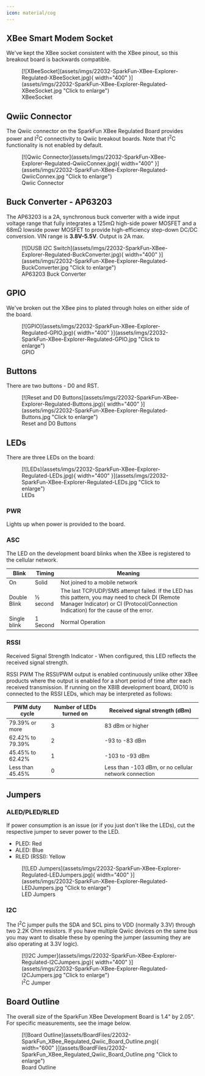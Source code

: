 ```yaml
---
icon: material/cog
---
```


## XBee Smart Modem Socket

We've kept the XBee socket consistent with the XBee pinout, so this breakout board is backwards compatible. 


<figure markdown>
[![XBeeSocket](assets/imgs/22032-SparkFun-XBee-Explorer-Regulated-XBeeSocket.jpg){ width="400" }](assets/imgs/22032-SparkFun-XBee-Explorer-Regulated-XBeeSocket.jpg "Click to enlarge")
<figcaption markdown>XBeeSocket</figcaption>
</figure>


## Qwiic Connector

The Qwiic connector on the SparkFun XBee Regulated Board provides power and I<sup>2</sup>C connectivity to Qwiic breakout boards. Note that I<sup>2</sup>C functionality is not enabled by default. 

<figure markdown>
[![Qwiic Connector](assets/imgs/22032-SparkFun-XBee-Explorer-Regulated-QwiicConnex.jpg){ width="400" }](assets/imgs/22032-SparkFun-XBee-Explorer-Regulated-QwiicConnex.jpg "Click to enlarge")
<figcaption markdown>Qwiic Connector</figcaption>
</figure>



## Buck Converter - AP63203

The AP63203 is a 2A, synchronous buck converter with a wide input voltage range that fully integrates a 125mΩ high-side power MOSFET and a 68mΩ lowside power MOSFET to provide high-efficiency step-down DC/DC conversion. VIN range is <b>3.8V-5.5V</b>. Output is 2A max. 

<figure markdown>
[![DUSB I2C Switch](assets/imgs/22032-SparkFun-XBee-Explorer-Regulated-BuckConverter.jpg){ width="400" }](assets/imgs/22032-SparkFun-XBee-Explorer-Regulated-BuckConverter.jpg "Click to enlarge")
<figcaption markdown>AP63203 Buck Converter</figcaption>
</figure>


## GPIO

We've broken out the XBee pins to plated through holes on either side of the board. 

<figure markdown>
[![GPIO](assets/imgs/22032-SparkFun-XBee-Explorer-Regulated-GPIO.jpg){ width="400" }](assets/imgs/22032-SparkFun-XBee-Explorer-Regulated-GPIO.jpg "Click to enlarge")
<figcaption markdown>GPIO</figcaption>
</figure>

## Buttons 

There are two buttons - D0 and RST. 

<figure markdown>
[![Reset and D0 Buttons](assets/imgs/22032-SparkFun-XBee-Explorer-Regulated-Buttons.jpg){ width="400" }](assets/imgs/22032-SparkFun-XBee-Explorer-Regulated-Buttons.jpg "Click to enlarge")
<figcaption markdown>Reset and D0 Buttons</figcaption>
</figure>

## LEDs

There are three LEDs on the board: 

<figure markdown>
[![LEDs](assets/imgs/22032-SparkFun-XBee-Explorer-Regulated-LEDs.jpg){ width="400" }](assets/imgs/22032-SparkFun-XBee-Explorer-Regulated-LEDs.jpg "Click to enlarge")
<figcaption markdown>LEDs</figcaption>
</figure>

### PWR

Lights up when power is provided to the board. 

### ASC
The LED on the development board blinks when the XBee is registered to the cellular network.


| Blink | Timing | Meaning |
| --- | --- | --------- |
| On | Solid | Not joined to a mobile network |
| Double Blink | ½ second | The last TCP/UDP/SMS attempt failed. If the LED has this pattern, you may need to check DI (Remote Manager Indicator) or CI (Protocol/Connection Indication) for the cause of the error. | 
| Single blink | 1 Second | Normal Operation |


### RSSI 
Received Signal Strength Indicator - When configured, this LED reflects the received signal strength. 

RSSI PWM
The RSSI/PWM output is enabled continuously unlike other XBee products where the output is enabled for a short period of time after each received transmission. If running on the XBIB development board, DIO10 is connected to the RSSI LEDs, which may be interpreted as follows:


| PWM duty cycle | Number of LEDs turned on | Received signal strength (dBm) |
| --- | --- | --------- |
| 79.39% or more | 3 | 83 dBm or higher |
| 62.42% to 79.39% | 2 | -93 to -83 dBm |
| 45.45% to 62.42% | 1 | -103 to -93 dBm |
| Less than 45.45% | 0 | Less than -103 dBm, or no cellular network connection |


## Jumpers

### ALED/PLED/RLED

If power consumption is an issue (or if you just don't like the LEDs), cut the respective jumper to sever power to the LED. 

* PLED: Red
* ALED: Blue
* RLED (RSSI): Yellow

<figure markdown>
[![LED Jumpers](assets/imgs/22032-SparkFun-XBee-Explorer-Regulated-LEDJumpers.jpg){ width="400" }](assets/imgs/22032-SparkFun-XBee-Explorer-Regulated-LEDJumpers.jpg "Click to enlarge")
<figcaption markdown>LED Jumpers</figcaption>
</figure>

### I2C 

The I<sup>2</sup>C jumper pulls the SDA and SCL pins to VDD (normally 3.3V) through two 2.2K Ohm resistors. If you have multiple Qwiic devices on the same bus you may want to disable these by opening the jumper (assuming they are also operating at 3.3V logic).


<figure markdown>
[![I2C Jumper](assets/imgs/22032-SparkFun-XBee-Explorer-Regulated-I2CJumpers.jpg){ width="400" }](assets/imgs/22032-SparkFun-XBee-Explorer-Regulated-I2CJumpers.jpg "Click to enlarge")
<figcaption markdown>I<sup>2</sup>C Jumper</figcaption>
</figure>


## Board Outline

The overall size of the SparkFun XBee Development Board is 1.4" by 2.05". For specific measurements, see the image below. 


<figure markdown>
[![Board Outline](assets/BoardFiles/22032-SparkFun_XBee_Regulated_Qwiic_Board_Outline.png){ width="600" }](assets/BoardFiles/22032-SparkFun_XBee_Regulated_Qwiic_Board_Outline.png "Click to enlarge")
<figcaption markdown>Board Outline</figcaption>
</figure>
